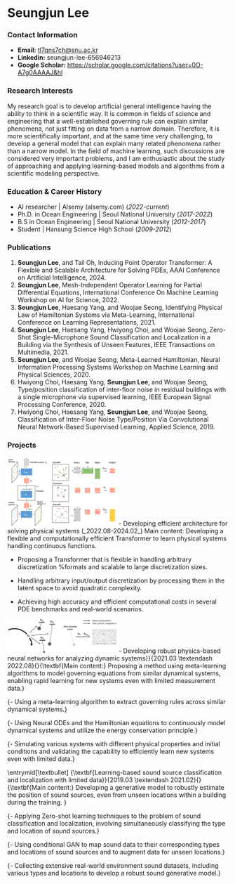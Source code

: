 # Seungjun Lee

### Contact Information
- **Email:** tl7qns7ch@snu.ac.kr
- **Linkedin:** seungjun-lee-656946213
- **Google Scholar:** https://scholar.google.com/citations?user=0O-A7g0AAAAJ&hl

### Research Interests
My research goal is to develop artificial general intelligence having the ability to think in a scientific way. 
It is common in fields of science and engineering that a well-established governing rule can explain similar phenomena, not just fitting on data from a narrow domain. 
Therefore, it is more scientifically important, and at the same time very challenging, to develop a general model that can explain many related phenomena rather than a narrow model. 
In the field of machine learning, such discussions are considered very important problems, and I am enthusiastic about the study of approaching and applying learning-based models and algorithms from a scientific modeling perspective.

### Education & Career History
- AI researcher | Alsemy (alsemy.com) (_2022-current_)
- Ph.D. in Ocean Engineering | Seoul National University (_2017-2022_)
- B.S in Ocean Engineering | Seoul National University (_2012-2017_)
- Student | Hansung Science High School (_2009-2012_)

### Publications
1. **Seungjun Lee**, and Tail Oh, Inducing Point Operator Transformer: A Flexible and Scalable Architecture for Solving PDEs, AAAI Conference on Artificial Intelligence, 2024.
2. **Seungjun Lee**, Mesh-Independent Operator Learning for Partial Differential Equations, International Conference On Machine Learning Workshop on AI for Science, 2022.
3. **Seungjun Lee**, Haesang Yang, and Woojae Seong, Identifying Physical Law of Hamiltonian Systems via Meta-Learning, International Conference on Learning Representations, 2021.
4. **Seungjun Lee**, Haesang Yang, Hwiyong Choi, and Woojae Seong, Zero-Shot Single-Microphone Sound Classification and Localization in a Building via the Synthesis of Unseen Features, IEEE Transactions on Multimedia, 2021.
5. **Seungjun Lee**, and Woojae Seong, Meta-Learned Hamiltonian, Neural Information Processing Systems Workshop on Machine Learning and Physical Sciences, 2020.
6. Hwiyong Choi, Haesang Yang, **Seungjun Lee**, and Woojae Seong, Type/position classification of inter-floor noise in residual buildings with a single microphone via supervised learning, IEEE European Signal Processing Conference, 2020.
7. Hwiyong Choi, Haesang Yang, **Seungjun Lee**, and Woojae Seong, Classification of Inter-Floor Noise Type/Position Via Convolutional Neural Network-Based Supervised Learning, Applied Science, 2019.

### Projects
<img src="/fig/ipot.png" width='250'>
- Developing efficient architecture for solving physical systems (_2022.08-2024.02_)
Main content: Developing a flexible and computationally efficient Transformer to learn physical systems handling continuous functions.

- Proposing a Transformer that is flexible in handling arbitrary discretization %formats 
and scalable to large discretization sizes.

- Handling arbitrary input/output discretization by processing them in the latent space to avoid quadratic complexity.

- Achieving high accuracy and efficient computational costs in several PDE benchmarks and real-world scenarios.

<img src="/fig/hamaml.png" width='250'>
- Developing robust physics-based neural networks for analyzing dynamic systems}}{2021.03 \textendash 2022.08}{}{\textbf{Main content:} Proposing a method using meta-learning algorithms to model governing equations from similar dynamical systems, enabling rapid learning for new systems even with limited measurement data.}

{- Using a meta-learning algorithm to extract governing rules across similar dynamical systems.}

{- Using Neural ODEs and the Hamiltonian equations to continuously model dynamical systems and utilize the energy conservation principle.}

{- Simulating various systems with different physical properties and initial conditions and validating the capability to efficiently learn new systems even with limited data.}

\entrymid[\textbullet]
{\textbf{Learning-based sound source classification and localization with limited data}}{2019.03 \textendash 2021.02}{}{\textbf{Main content:} Developing a generative model to robustly estimate the position of sound sources, even from unseen locations within a building during the training. }

{- Applying Zero-shot learning techniques to the problem of sound classification and localization, involving simultaneously classifying the type and location of sound sources.}

{- Using conditional GAN to map sound data to their corresponding types and locations of sound sources and to augment data for unseen locations.}

{- Collecting extensive real-world environment sound datasets, including various types and locations to develop a robust sound generative model.}
